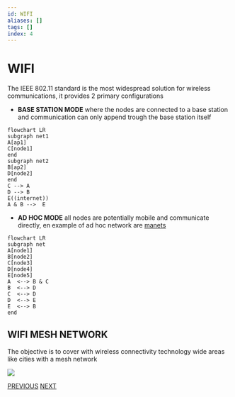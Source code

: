 ```yaml
---
id: WIFI
aliases: []
tags: []
index: 4
---
```


# WIFI

The IEEE 802.11 standard is the most widespread solution for wireless communications, it provides 2 primary configurations

- **BASE STATION MODE** where the nodes are connected to a base station and communication can only append trough the base station itself

```mermaid
flowchart LR
subgraph net1
A[ap1]
C[node1]
end
subgraph net2
B[ap2]
D[node2]
end
C --> A
D --> B
E((internet))
A & B -->  E
```

- **AD HOC MODE** all nodes are potentially mobile and communicate directly, en example of ad hoc network are [manets](MANETS.canvas)

```mermaid
flowchart LR
subgraph net
A[node1]
B[node2]
C[node3]
D[node4]
E[node5]
A  <--> B & C
B  <--> D
C  <--> D
D  <--> E
E  <--> B
end
```

## WIFI MESH NETWORK

The objective is to cover with wireless connectivity technology wide areas like cities with a mesh network

![](mobile_systems/Pasted%20image%2020240604192831.png)

[PREVIOUS](pages/wireless/CSMA.md) [NEXT](wireless/WIMAX.md)
